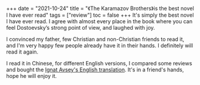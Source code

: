 +++ 
date = "2021-10-24"
title = "《The Karamazov Brothers》is the best novel I have ever read"
tags = ["review"]
toc = false
+++
It's simply the best novel I have ever read. I agree with almost every place in the book where you can feel Dostoevsky’s strong point of view, and laughed with joy.

I convinced my father, few Christian and non-Christian friends to read it, and I'm very happy few people already have it in their hands. I definitely will read it again. 

I read it in Chinese, for different English versions, I compared some reviews and bought the [Ignat Avsey's English translation](https://www.amazon.co.uk/Karamazov-Brothers-Oxford-Worlds-Classics/dp/0199536376). It's in a friend's hands, hope he will enjoy it.